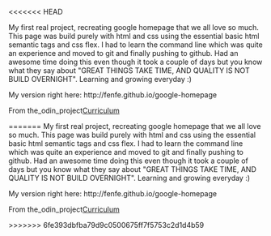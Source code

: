 <<<<<<< HEAD
<!Doctype html>
<html>
<title>READ ME FILE</title>
<p>
My first real project, recreating google homepage that we all love so much. This page was build purely with html and css using the essential basic html semantic tags and css flex. I had to learn the command line which was quite an experience and moved to git and finally pushing to github. Had an awesome time doing this even though it took a couple of days but you know what they say about "GREAT THINGS TAKE TIME, AND QUALITY IS NOT BUILD OVERNIGHT". Learning and growing everyday :)</p>

<p>My version right here: 
http://fenfe.github.io/google-homepage</p>

<p>From the_odin_project<a href="http://www.theodinproject.com/courses/web-development-101/lessons/html-css" >Curriculum</a><p>
</body>
</html>
=======
My first real project, recreating google homepage that we all love so much. This page was build purely with 
html and css using the essential basic html semantic tags and css flex. I had to learn the command line which was quite
an experience and moved to git and finally pushing to github. Had an awesome time doing this even though it
took a couple of days but you know what they say about "GREAT THINGS TAKE TIME, AND QUALITY IS NOT BUILD OVERNIGHT".
Learning and growing everyday :) 


<p>My version right here: 
http://fenfe.github.io/google-homepage</p>

<p>From the_odin_project<a href="http://www.theodinproject.com/courses/web-development-101/lessons/html-css" >Curriculum</a><p>
>>>>>>> 6fe393dbfba79d9c0500675ff7f5753c2d1d4b59

